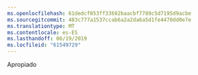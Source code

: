 ```yaml
---
ms.openlocfilehash: 61dedcf053ff33692baacbf7789c5d7195d9acbe
ms.sourcegitcommit: 483c777a1537ccab6a2a2da6a5d1fe4470dd0e7e
ms.translationtype: MT
ms.contentlocale: es-ES
ms.lasthandoff: 06/19/2019
ms.locfileid: "61549729"
---
```

Apropiado